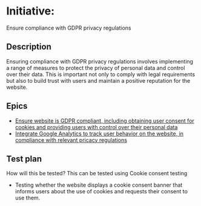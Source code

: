 # Initiative: 
Ensure compliance with GDPR privacy regulations
## Description
Ensuring compliance with GDPR privacy regulations involves implementing a range of measures to protect the privacy of personal data and control over their data. 
This is important not only to comply with legal requirements but also to build trust with users and maintain a positive reputation for the website.
## Epics
* [Ensure website is GDPR compliant, including obtaining user consent for cookies and providing users with control over their personal data](../../templates/theme/initiatives/epics/epic6.md) 
* [Integrate Google Analytics to track user behavior on the website, in compliance with relevant pricacy regulations](../../templates/theme/initiatives/epics/epic7.md)
## Test plan
How will this be tested? 
This can be tested using Cookie consent testing
* Testing whether the website displays a cookie consent banner that informs users about the use of cookies and requests their consent to use them.
